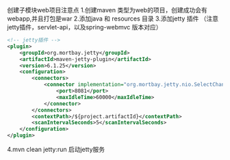 创建子模块web项目注意点
1.创建maven 类型为web的项目，创建成功会有webapp,并且打包是war
2.添加java 和 resources 目录
3.添加jetty 插件 （注意jetty插件，servlet-api，以及spring-webmvc 版本对应）

```xml
<!-- jetty插件 -->
<plugin>
    <groupId>org.mortbay.jetty</groupId>
    <artifactId>maven-jetty-plugin</artifactId>
    <version>6.1.25</version>
    <configuration>
        <connectors>
            <connector implementation="org.mortbay.jetty.nio.SelectChannelConnector">
                <port>8081</port>
                <maxIdleTime>60000</maxIdleTime>
            </connector>
        </connectors>
        <contextPath>/${project.artifactId}</contextPath>
        <scanIntervalSeconds>5</scanIntervalSeconds>
    </configuration>
</plugin>
```

4.mvn clean jetty:run 启动jetty服务

